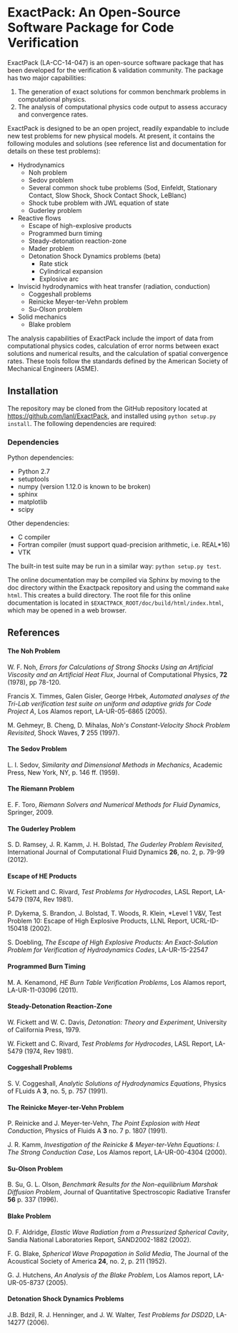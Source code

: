 # ExactPack: An Open-Source Software Package for Code Verification

ExactPack (LA-CC-14-047) is an open-source software package that has been
developed for the verification & validation community. The package has two
major capabilities:

1. The generation of exact solutions for common benchmark problems in computational physics.
2. The analysis of computational physics code output to assess accuracy and convergence rates.

ExactPack is designed to be an open project, readily expandable to include new test problems for new physical models. At present, it contains the following modules and solutions (see reference list and documentation for details on these test problems):

* Hydrodynamics
  * Noh problem 
  * Sedov problem 
  * Several common shock tube problems (Sod, Einfeldt, Stationary Contact, Slow Shock, Shock Contact Shock, LeBlanc)
  * Shock tube problem with JWL equation of state
  * Guderley problem
* Reactive flows
  * Escape of high-explosive products
  * Programmed burn timing
  * Steady-detonation reaction-zone
  * Mader problem
  * Detonation Shock Dynamics problems (beta)
    * Rate stick
    * Cylindrical expansion
    * Explosive arc
* Inviscid hydrodynamics with heat transfer (radiation, conduction)
  * Coggeshall problems
  * Reinicke Meyer-ter-Vehn problem
  * Su-Olson problem
* Solid mechanics
  * Blake problem

The analysis capabilities of ExactPack include the import of data from computational physics codes, calculation of error norms between exact solutions and numerical results, and the calculation of spatial convergence rates. These tools follow the standards defined by the American Society of Mechanical Engineers (ASME).

Installation
------------

The repository may be cloned from the GitHub repository located at https://github.com/lanl/ExactPack, and installed using `python setup.py install`. The following dependencies are required:

### Dependencies

Python dependencies:
* Python 2.7
* setuptools
* numpy (version 1.12.0 is known to be broken)
* sphinx
* matplotlib
* scipy

Other dependencies:
* C compiler
* Fortran compiler (must support quad-precision arithmetic, i.e. REAL*16)
* VTK

The built-in test suite may be run in a similar way: `python setup.py test`.

The online documentation may be compiled via Sphinx by moving to the doc directory within the Exactpack repository and using the command `make html`. This creates a build directory. The root file for this online documentation is located in `$EXACTPACK_ROOT/doc/build/html/index.html`, which may be opened in a web browser.

References
----------
#### The Noh Problem
W. F. Noh, *Errors for Calculations of Strong Shocks Using an Artificial Viscosity and an Artificial Heat Flux*, Journal of Computational Physics, **72** (1978), pp 78-120.

Francis X. Timmes, Galen Gisler, George Hrbek, *Automated analyses of the Tri-Lab verification test suite on uniform and adaptive grids for Code Project A*, Los Alamos report, LA-UR-05-6865 (2005).

M. Gehmeyr, B. Cheng, D. Mihalas, *Noh's Constant-Velocity Shock Problem Revisited*, Shock Waves, **7** 255 (1997).

#### The Sedov Problem

L. I. Sedov, *Similarity and Dimensional Methods in Mechanics*, Academic Press, New York, NY, p. 146 ff. (1959).

#### The Riemann Problem
E. F. Toro, *Riemann Solvers and Numerical Methods for Fluid Dynamics*, Springer, 2009.

#### The Guderley Problem
S. D. Ramsey, J. R. Kamm, J. H. Bolstad, *The Guderley Problem Revisited*, International Journal of Computational Fluid Dynamics **26**, no. 2, p. 79-99 (2012).

#### Escape of HE Products
W. Fickett and C. Rivard, *Test Problems for Hydrocodes*, LASL Report, LA-5479 (1974, Rev 1981).

P. Dykema, S. Brandon, J. Bolstad, T. Woods, R. Klein, *Level 1 V&V, Test Problem 10: Escape of High Explosive Products, LLNL Report, UCRL-ID-150418 (2002).

S. Doebling, *The Escape of High Explosive Products: An Exact-Solution Problem for Verification of Hydrodynamics Codes*, LA-UR-15-22547

#### Programmed Burn Timing
M. A. Kenamond, *HE Burn Table Verification Problems*, Los Alamos report, LA-UR-11-03096 (2011).

#### Steady-Detonation Reaction-Zone
W. Fickett and W. C. Davis, *Detonation: Theory and Experiment*, University of California Press, 1979.

W. Fickett and C. Rivard, *Test Problems for Hydrocodes*, LASL Report, LA-5479 (1974, Rev 1981).

#### Coggeshall Problems
S. V. Coggeshall, *Analytic Solutions of Hydrodynamics Equations*, Physics of FLuids A **3**, no. 5, p. 757 (1991).

#### The Reinicke Meyer-ter-Vehn Problem
P. Reinicke and J. Meyer-ter-Vehn, *The Point Explosion with Heat Conduction*, Physics of Fluids A **3** no. 7 p. 1807 (1991).

J. R. Kamm, *Investigation of the Reinicke & Meyer-ter-Vehn Equations: I. The Strong Conduction Case*, Los Alamos report, LA-UR-00-4304 (2000).

#### Su-Olson Problem
B. Su, G. L. Olson, *Benchmark Results for the Non-equilibrium Marshak Diffusion Problem*, Journal of Quantitative Spectroscopic Radiative Transfer **56** p. 337 (1996).

#### Blake Problem
D. F. Aldridge, *Elastic Wave Radiation from a Pressurized Spherical Cavity*, Sandia National Laboratories Report, SAND2002-1882 (2002).

F. G. Blake, *Spherical Wave Propagation in Solid Media*, The Journal of the Acoustical Society of America **24**, no. 2, p. 211 (1952).

G. J. Hutchens, *An Analysis of the Blake Problem*, Los Alamos report, LA-UR-05-8737 (2005).

#### Detonation Shock Dynamics Problems

J.B. Bdzil, R. J. Henninger, and J. W. Walter, *Test Problems for DSD2D*, LA-14277 (2006).

